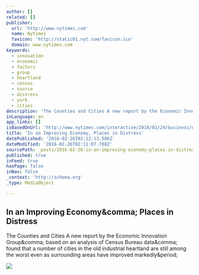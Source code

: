 ```yaml
---
author: []
related: []
publisher:
  url: 'http://www.nytimes.com'
  name: Nytimes
  favicon: 'http://static01.nyt.com/favicon.ico'
  domain: www.nytimes.com
keywords:
  - innovation
  - economic
  - factors
  - group
  - heartland
  - census
  - source
  - distress
  - york
  - cities
description: 'The Counties and Cities A new report by the Economic Innovation Group, based on an analysis of Census Bureau data, found that a number of cities in the old industrial heartland are still among the worst even as surrounding areas have improved markedly.'
inLanguage: en
app_links: []
isBasedOnUrl: 'http://www.nytimes.com/interactive/2016/02/24/business/distress-cities-counties.html?_r=0'
title: 'In an Improving Economy, Places in Distress'
datePublished: '2016-02-26T02:12:13.586Z'
dateModified: '2016-02-26T02:11:07.788Z'
sourcePath: _posts/2016-02-26-in-an-improving-economy-places-in-distress.md
published: true
inFeed: true
hasPage: false
inNav: false
_context: 'http://schema.org'
_type: MediaObject

---
```

<article style=""><h1>In an Improving Economy&amp;comma; Places in Distress</h1><p>The Counties and Cities A new report by the Economic Innovation Group&amp;comma; based on an analysis of Census Bureau data&amp;comma; found that a number of cities in the old industrial heartland are still among the worst even as surrounding areas have improved markedly&amp;period;</p><img src="http://static01.nyt.com/images/2016/02/24/business/distress-cities-counties-1456358471839/distress-cities-counties-1456358471839-facebookJumbo.png" /></article>